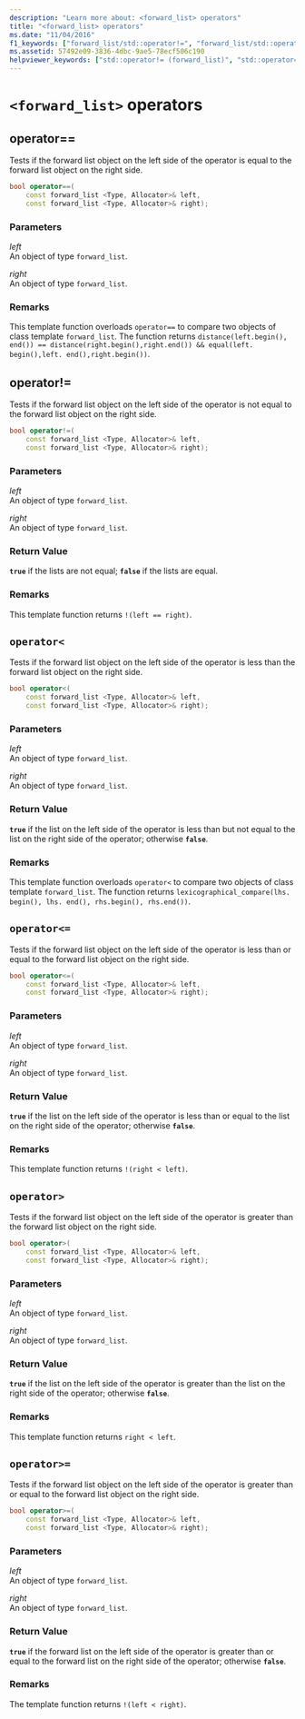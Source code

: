 ```yaml
---
description: "Learn more about: <forward_list> operators"
title: "<forward_list> operators"
ms.date: "11/04/2016"
f1_keywords: ["forward_list/std::operator!=", "forward_list/std::operator==", "forward_list/std::operator>", "forward_list/std::operator>=;", "forward_list/std::operator<", "forward_list/std::operator<="]
ms.assetid: 57492e09-3836-4dbc-9ae5-78ecf506c190
helpviewer_keywords: ["std::operator!= (forward_list)", "std::operator== (forward_list)", "std::operator> (forward_list)", "std::operator>=; (forward_list)", "std::operator< (forward_list)", "std::operator<= (forward_list)"]
---
```

# `<forward_list>` operators

## <a name="op_eq_eq"></a> operator==

Tests if the forward list object on the left side of the operator is equal to the forward list object on the right side.

```cpp
bool operator==(
    const forward_list <Type, Allocator>& left,
    const forward_list <Type, Allocator>& right);
```

### Parameters

*left*\
An object of type `forward_list`.

*right*\
An object of type `forward_list`.

### Remarks

This template function overloads `operator==` to compare two objects of class template `forward_list`. The function returns `distance(left.begin(), end()) == distance(right.begin(),right.end()) && equal(left. begin(),left. end(),right.begin())`.

## <a name="op_neq"></a> operator!=

Tests if the forward list object on the left side of the operator is not equal to the forward list object on the right side.

```cpp
bool operator!=(
    const forward_list <Type, Allocator>& left,
    const forward_list <Type, Allocator>& right);
```

### Parameters

*left*\
An object of type `forward_list`.

*right*\
An object of type `forward_list`.

### Return Value

**`true`** if the lists are not equal; **`false`** if the lists are equal.

### Remarks

This template function returns `!(left == right)`.

## <a name="op_lt"></a> `operator<`

Tests if the forward list object on the left side of the operator is less than the forward list object on the right side.

```cpp
bool operator<(
    const forward_list <Type, Allocator>& left,
    const forward_list <Type, Allocator>& right);
```

### Parameters

*left*\
An object of type `forward_list`.

*right*\
An object of type `forward_list`.

### Return Value

**`true`** if the list on the left side of the operator is less than but not equal to the list on the right side of the operator; otherwise **`false`**.

### Remarks

This template function overloads `operator<` to compare two objects of class template `forward_list`. The function returns `lexicographical_compare(lhs. begin(), lhs. end(), rhs.begin(), rhs.end())`.

## <a name="op_lt_eq"></a> `operator<=`

Tests if the forward list object on the left side of the operator is less than or equal to the forward list object on the right side.

```cpp
bool operator<=(
    const forward_list <Type, Allocator>& left,
    const forward_list <Type, Allocator>& right);
```

### Parameters

*left*\
An object of type `forward_list`.

*right*\
An object of type `forward_list`.

### Return Value

**`true`** if the list on the left side of the operator is less than or equal to the list on the right side of the operator; otherwise **`false`**.

### Remarks

This template function returns `!(right < left)`.

## <a name="op_gt"></a> `operator>`

Tests if the forward list object on the left side of the operator is greater than the forward list object on the right side.

```cpp
bool operator>(
    const forward_list <Type, Allocator>& left,
    const forward_list <Type, Allocator>& right);
```

### Parameters

*left*\
An object of type `forward_list`.

*right*\
An object of type `forward_list`.

### Return Value

**`true`** if the list on the left side of the operator is greater than the list on the right side of the operator; otherwise **`false`**.

### Remarks

This template function returns `right < left`.

## <a name="op_gt_eq"></a> `operator>=`

Tests if the forward list object on the left side of the operator is greater than or equal to the forward list object on the right side.

```cpp
bool operator>=(
    const forward_list <Type, Allocator>& left,
    const forward_list <Type, Allocator>& right);
```

### Parameters

*left*\
An object of type `forward_list`.

*right*\
An object of type `forward_list`.

### Return Value

**`true`** if the forward list on the left side of the operator is greater than or equal to the forward list on the right side of the operator; otherwise **`false`**.

### Remarks

The template function returns `!(left < right)`.
